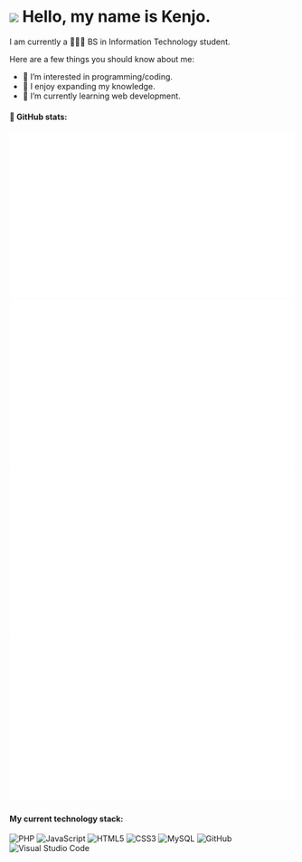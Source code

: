 # <img src="https://media.giphy.com/media/hvRJCLFzcasrR4ia7z/giphy.gif" width="30px"> Hello, my name is Kenjo.


I am currently a 👨🏻‍💻 BS in Information Technology student.

Here are a few things you should know about me:
- 👀 I’m interested in programming/coding.
- 🧠 I enjoy expanding my knowledge.
- 🌱 I’m currently learning web development.


#### 📜 GitHub stats:

![GitHub Stats](https://raw.githubusercontent.com/imKenjo18/github-stats/master/generated/overview.svg#gh-dark-mode-only) ![GitHub Languages](https://raw.githubusercontent.com/imKenjo18/github-stats/master/generated/languages.svg#gh-dark-mode-only)
![GitHub Stats](https://raw.githubusercontent.com/imKenjo18/github-stats/master/generated/overview.svg#gh-light-mode-only) ![GitHub Languages](https://raw.githubusercontent.com/imKenjo18/github-stats/master/generated/languages.svg#gh-light-mode-only)


#### My current technology stack:
![PHP](https://img.shields.io/badge/PHP-5F83BC?style=for-the-badge&logo=php&logoColor=5F83BC&logoSize=auto&labelColor=323330)
![JavaScript](https://img.shields.io/badge/JavaScript-F7DF1E?style=for-the-badge&logo=javascript&logoColor=F7DF1E&logoSize=auto&labelColor=323330)
![HTML5](https://img.shields.io/badge/HTML5-E34F26?style=for-the-badge&logo=html5&logoColor=E34F26&logoSize=auto&labelColor=323330)
![CSS3](https://img.shields.io/badge/CSS3-1572B6?style=for-the-badge&logo=css3&logoColor=1572B6&logoSize=auto&labelColor=323330)
![MySQL](https://img.shields.io/badge/MySQL-4479A1?style=for-the-badge&logo=mysql&logoColor=4479A1&logoSize=auto&labelColor=323330)
![GitHub](https://img.shields.io/badge/GitHub-121011.svg?style=for-the-badge&logo=github&logoColor=white)
![Visual Studio Code](https://img.shields.io/badge/VS_Code-0078d7?style=for-the-badge&logo=visual-studio-code&logoColor=white)
